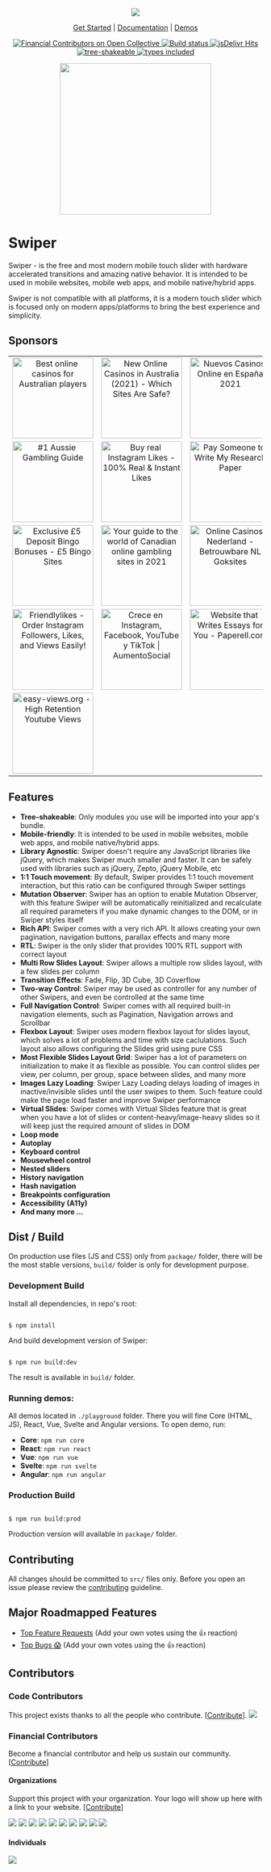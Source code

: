 <p align="center">
  <img src="https://swiperjs.com/images/share-banner.png"/>
</p>

<p align="center">
  <a href="https://swiperjs.com/get-started">Get Started</a> |
  <a href="https://swiperjs.com/swiper-api">Documentation</a> |
  <a href="https://swiperjs.com/demos">Demos</a>
</p>

<p align="center">
  <a href="https://opencollective.com/swiper">
    <img src="https://opencollective.com/swiper/all/badge.svg?label=financial+contributors" alt="Financial Contributors on Open Collective"/>
  </a>
  <a href="https://github.com/nolimits4web/swiper/actions?query=workflow%3ABuild">
    <img src="https://github.com/nolimits4web/swiper/workflows/Build/badge.svg" alt="Build status"/>
  </a>
  <a href="https://www.jsdelivr.com/package/npm/swiper">
    <img src="https://data.jsdelivr.com/v1/package/npm/swiper/badge?style=rounded" alt="jsDelivr Hits"/>
  </a>
  <a href="https://bundlephobia.com/result?p=swiper">
    <img alt="tree-shakeable" src="https://badgen.net/bundlephobia/tree-shaking/swiper" />
  </a>
  <a href="https://npmjs.org/package/swiper">
    <img alt="types included" src="https://badgen.net/npm/types/swiper" />
  </a>
</p>

<p align="center">
<a href="https://opencollective.com/swiper/" target="_blank">
  <img src="https://opencollective.com/swiper/donate/button@2x.png?color=blue" width=300 />
</a>
</p>

# Swiper

Swiper - is the free and most modern mobile touch slider with hardware accelerated transitions and amazing native behavior. It is intended to be used in mobile websites, mobile web apps, and mobile native/hybrid apps.

Swiper is not compatible with all platforms, it is a modern touch slider which is focused only on modern apps/platforms to bring the best experience and simplicity.

## Sponsors

<!-- SPONSORS_TABLE_WRAP -->
<table>
  <tr>
    <td align="center" valign="middle">
      <a href="https://casinority.com/au/" target="_blank">
        <img src="https://swiperjs.com/images/sponsors/casinority-australia.png" alt="Best online casinos for Australian players" width="160">
      </a>
    </td>
    <td align="center" valign="middle">
      <a href="https://www.auscasinos.com/new/" target="_blank">
        <img src="https://swiperjs.com/images/sponsors/aus-casinos.png" alt="New Online Casinos in Australia (2021) - Which Sites Are Safe?" width="160">
      </a>
    </td>
    <td align="center" valign="middle">
      <a href="https://www.casinoroyale.es/nuevos-casinos/" target="_blank">
        <img src="https://swiperjs.com/images/sponsors/casino-royal.png" alt="Nuevos Casinos Online en España 2021" width="160">
      </a>
    </td>
    <td align="center" valign="middle">
      <a href="https://onlinecasinohex.nl" target="_blank">
        <img src="https://swiperjs.com/images/sponsors/256-2.png" alt="Onlinecasinohex.nl is the biggest Dutch gambling site that offers a wide range of casino games and slots as well as detailed casino guides, tips and reviews" width="160">
      </a>
    </td>
    <td align="center" valign="middle">
      <a href="https://netticasinohex.com" target="_blank">
        <img src="https://swiperjs.com/images/sponsors/netticasinohex.png" alt="The most informative and honest casino reviews for Finnish players" width="160">
      </a>
    </td>
  </tr>
  <tr>
    <td align="center" valign="middle">
      <a href="https://aussiecasinohex.com" target="_blank">
        <img src="https://swiperjs.com/images/sponsors/hex.png" alt="#1 Aussie Gambling Guide" width="160">
      </a>
    </td>
    <td align="center" valign="middle">
      <a href="https://www.leoboost.com/buy-instagram-likes" target="_blank">
        <img src="https://swiperjs.com/images/sponsors/leoboost.png" alt="Buy real Instagram Likes - 100% Real & Instant Likes" width="160">
      </a>
    </td>
    <td align="center" valign="middle">
      <a href="https://papersowl.com/pay-for-research-paper" target="_blank">
        <img src="https://swiperjs.com/images/sponsors/papersowl.png" alt="Pay Someone to Write My Research Paper" width="160">
      </a>
    </td>
    <td align="center" valign="middle">
      <a href="https://hollandsegokken.nl" target="_blank">
        <img src="https://swiperjs.com/images/sponsors/hollandsegokken.png" alt="Gokken in online casino’s begint bij Hollandsegokken.nl!" width="160">
      </a>
    </td>
    <td align="center" valign="middle">
      <a href="Få bransjens beste casino bonus" target="_blank">
        <img src="https://swiperjs.com/images/sponsors/nettcasinobonus.png" alt="https://nettcasinobonus.com" width="160">
      </a>
    </td>
  </tr>
  <tr>
    <td align="center" valign="middle">
      <a href="https://www.5bingosites.com" target="_blank">
        <img src="https://swiperjs.com/images/sponsors/5bingosites-com.png" alt="Exclusive £5 Deposit Bingo Bonuses - £5 Bingo Sites" width="160">
      </a>
    </td>
    <td align="center" valign="middle">
      <a href="https://realcasinoscanada.com" target="_blank">
        <img src="https://swiperjs.com/images/sponsors/realcasinoscanada.png" alt="Your guide to the world of Canadian online gambling sites in 2021" width="160">
      </a>
    </td>
    <td align="center" valign="middle">
      <a href="https://nederlandscasinos.net" target="_blank">
        <img src="https://swiperjs.com/images/sponsors/nederlandscasinos.png" alt="Online Casinos Nederland - Betrouwbare NL Goksites" width="160">
      </a>
    </td>
    <td align="center" valign="middle">
      <a href="https://www.stashbird.com" target="_blank">
        <img src="https://swiperjs.com/images/sponsors/stashbird.png" alt="Online Casino Canada → Best Online Casino" width="160">
      </a>
    </td>
    <td align="center" valign="middle">
      <a href="https://anbefaltcasino.com" target="_blank">
        <img src="https://swiperjs.com/images/sponsors/256.png" alt="AnbefaltCasino.com | Guiden til de beste norske casino" width="160">
      </a>
    </td>
  </tr>
  <tr>
    <td align="center" valign="middle">
      <a href="https://friendlylikes.com" target="_blank">
        <img src="https://swiperjs.com/images/sponsors/friendlylikes-logo.png" alt="Friendlylikes - Order Instagram Followers, Likes, and Views Easily!" width="160">
      </a>
    </td>
    <td align="center" valign="middle">
      <a href="https://www.aumentosocial.com" target="_blank">
        <img src="https://swiperjs.com/images/sponsors/aumentosocial-logo.png" alt="Crece en Instagram, Facebook, YouTube y TikTok | AumentoSocial" width="160">
      </a>
    </td>
    <td align="center" valign="middle">
      <a href="https://paperell.com" target="_blank">
        <img src="https://swiperjs.com/images/sponsors/paperell.svg" alt="Website that Writes Essays for You - Paperell.com" width="160">
      </a>
    </td>
    <td align="center" valign="middle">
      <a href="https://socialsup.net" target="_blank">
        <img src="https://swiperjs.com/images/sponsors/socials-up.png" alt="Buy 100% Cheap SMM Services - Instagram, YouTube, Twitter" width="160">
      </a>
    </td>
    <td align="center" valign="middle">
      <a href="https://writersperhour.com" target="_blank">
        <img src="https://swiperjs.com/images/sponsors/writers-per-hour.png" alt="Custom Paper Writing and Editing Service | Essay Writing Help" width="160">
      </a>
    </td>
  </tr>
  <tr>
    <td align="center" valign="middle">
      <a href="https://easy-views.org" target="_blank">
        <img src="https://swiperjs.com/images/sponsors/easy-views.png" alt="easy-views.org - High Retention Youtube Views" width="160">
      </a>
    </td>
    <td align="center" valign="middle"></td>
    <td align="center" valign="middle"></td>
    <td align="center" valign="middle"></td>
    <td align="center" valign="middle"></td>
  </tr>
</table>
<!-- SPONSORS_TABLE_WRAP -->

## Features

- **Tree-shakeable**: Only modules you use will be imported into your app's bundle.
- **Mobile-friendly**: It is intended to be used in mobile websites, mobile web apps, and mobile native/hybrid apps.
- **Library Agnostic**: Swiper doesn't require any JavaScript libraries like jQuery, which makes Swiper much smaller and faster. It can be safely used with libraries such as jQuery, Zepto, jQuery Mobile, etc
- **1:1 Touch movement**: By default, Swiper provides 1:1 touch movement interaction, but this ratio can be configured through Swiper settings
- **Mutation Observer**: Swiper has an option to enable Mutation Observer, with this feature Swiper will be automatically reinitialized and recalculate all required parameters if you make dynamic changes to the DOM, or in Swiper styles itself
- **Rich API**: Swiper comes with a very rich API. It allows creating your own pagination, navigation buttons, parallax effects and many more
- **RTL**: Swiper is the only slider that provides 100% RTL support with correct layout
- **Multi Row Slides Layout**: Swiper allows a multiple row slides layout, with a few slides per column
- **Transition Effects**: Fade, Flip, 3D Cube, 3D Coverflow
- **Two-way Control**: Swiper may be used as controller for any number of other Swipers, and even be controlled at the same time
- **Full Navigation Control**: Swiper comes with all required built-in navigation elements, such as Pagination, Navigation arrows and Scrollbar
- **Flexbox Layout**: Swiper uses modern flexbox layout for slides layout, which solves a lot of problems and time with size caclulations. Such layout also allows configuring the Slides grid using pure CSS
- **Most Flexible Slides Layout Grid**: Swiper has a lot of parameters on initialization to make it as flexible as possible. You can control slides per view, per column, per group, space between slides, and many more
- **Images Lazy Loading**: Swiper Lazy Loading delays loading of images in inactive/invisible slides until the user swipes to them. Such feature could make the page load faster and improve Swiper performance
- **Virtual Slides**: Swiper comes with Virtual Slides feature that is great when you have a lot of slides or content-heavy/image-heavy slides so it will keep just the required amount of slides in DOM
- **Loop mode**
- **Autoplay**
- **Keyboard control**
- **Mousewheel control**
- **Nested sliders**
- **History navigation**
- **Hash navigation**
- **Breakpoints configuration**
- **Accessibility (A11y)**
- **And many more ...**

## Dist / Build

On production use files (JS and CSS) only from `package/` folder, there will be the most stable versions, `build/` folder is only for development purpose.

### Development Build

Install all dependencies, in repo's root:

```

$ npm install

```

And build development version of Swiper:

```

$ npm run build:dev

```

The result is available in `build/` folder.

### Running demos:

All demos located in `./playground` folder. There you will fine Core (HTML, JS), React, Vue, Svelte and Angular versions.
To open demo, run:

- **Core**: `npm run core`
- **React**: `npm run react`
- **Vue**: `npm run vue`
- **Svelte**: `npm run svelte`
- **Angular**: `npm run angular`

### Production Build

```

$ npm run build:prod

```

Production version will available in `package/` folder.

## Contributing

All changes should be committed to `src/` files only. Before you open an issue please review the [contributing](https://github.com/nolimits4web/swiper/blob/master/CONTRIBUTING.md) guideline.

## Major Roadmapped Features

- [Top Feature Requests](https://github.com/nolimits4web/swiper/issues?q=is%3Aissue+is%3Aopen+label%3A%22feature+request%22+sort%3Areactions-%2B1-desc+) (Add your own votes using the 👍 reaction)
- [Top Bugs 😱](https://github.com/nolimits4web/swiper/issues?q=is%3Aissue+is%3Aopen+-label%3A%22feature+request%22++sort%3Areactions-%2B1-desc+) (Add your own votes using the 👍 reaction)

## Contributors

### Code Contributors

This project exists thanks to all the people who contribute. [[Contribute](CONTRIBUTING.md)].
<a href="CODE_CONTRIBUTORS.md"><img src="https://opencollective.com/swiper/contributors.svg?width=890&button=false" /></a>

### Financial Contributors

Become a financial contributor and help us sustain our community. [[Contribute](https://opencollective.com/swiper/contribute)]

#### Organizations

Support this project with your organization. Your logo will show up here with a link to your website. [[Contribute](https://opencollective.com/swiper/contribute)]

<a href="https://opencollective.com/swiper/organization/0/website"><img src="https://opencollective.com/swiper/organization/0/avatar.svg"></a>
<a href="https://opencollective.com/swiper/organization/1/website"><img src="https://opencollective.com/swiper/organization/1/avatar.svg"></a>
<a href="https://opencollective.com/swiper/organization/2/website"><img src="https://opencollective.com/swiper/organization/2/avatar.svg"></a>
<a href="https://opencollective.com/swiper/organization/3/website"><img src="https://opencollective.com/swiper/organization/3/avatar.svg"></a>
<a href="https://opencollective.com/swiper/organization/4/website"><img src="https://opencollective.com/swiper/organization/4/avatar.svg"></a>
<a href="https://opencollective.com/swiper/organization/5/website"><img src="https://opencollective.com/swiper/organization/5/avatar.svg"></a>
<a href="https://opencollective.com/swiper/organization/6/website"><img src="https://opencollective.com/swiper/organization/6/avatar.svg"></a>
<a href="https://opencollective.com/swiper/organization/7/website"><img src="https://opencollective.com/swiper/organization/7/avatar.svg"></a>
<a href="https://opencollective.com/swiper/organization/8/website"><img src="https://opencollective.com/swiper/organization/8/avatar.svg"></a>
<a href="https://opencollective.com/swiper/organization/9/website"><img src="https://opencollective.com/swiper/organization/9/avatar.svg"></a>

#### Individuals

<a href="https://opencollective.com/swiper"><img src="https://opencollective.com/swiper/individuals.svg?width=890"></a>
